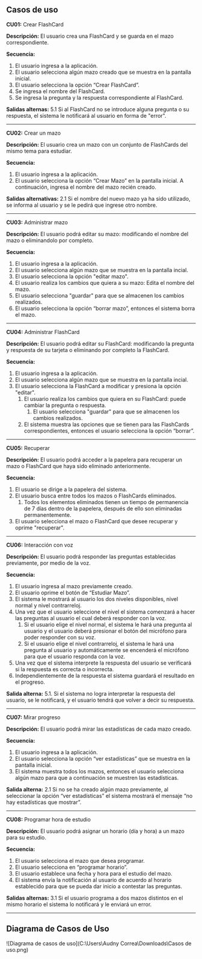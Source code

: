 ## Casos de uso

**CU01:** Crear FlashCard

**Descripción:** El usuario crea una FlashCard y se guarda en el mazo correspondiente.

**Secuencia:**
1. El usuario ingresa a la aplicación.
2. El usuario selecciona algún mazo creado que se muestra en la pantalla inicial.
3. El usuario selecciona la opción “Crear FlashCard”.
4. Se ingresa el nombre del FlashCard.
5. Se ingresa la pregunta y la respuesta correspondiente al FlashCard.

**Salidas alternas:** 5.1 Si al FlashCard no se introduce alguna pregunta o su respuesta, el sistema le notificará al usuario en forma de "error".

------------
**CU02:** Crear un mazo

**Descripción:** El usuario crea un mazo con un conjunto de FlashCards del mismo tema para estudiar.

**Secuencia:**
1. El usuario ingresa a la aplicación.
2. El usuario selecciona la opción “Crear Mazo” en la pantalla inicial. A continuación, ingresa el nombre del mazo recién creado.

**Salidas alternativas:** 2.1 Si el nombre del nuevo mazo ya ha sido utilizado, se informa al usuario y se le pedirá que ingrese otro nombre.


------------

**CU03:** Administrar mazo

**Descripción:** El usuario podrá editar su mazo: modificando el nombre del mazo o eliminandolo por completo.

**Secuencia:**
1. El usuario ingresa a la aplicación.
2. El usuario selecciona algún mazo que se muestra en la pantalla incial.
3. El usuario selecciona la opción "editar mazo".
4. El usuario realiza los cambios que quiera a su mazo: Edita el nombre del mazo.
5. El usuario selecciona "guardar" para que se almacenen los cambios realizados.
6. El usuario selecciona la opción “borrar mazo”, entonces el sistema borra el mazo.

------------

**CU04:** Administrar FlashCard

**Descripción:** El usuario podrá editar su FlashCard: modificando la pregunta y respuesta de su tarjeta o eliminando por completo la FlashCard.

**Secuencia:**
1. El usuario ingresa a la aplicación.
2. El usuario selecciona algún mazo que se muestra en la pantalla incial.
3. El usuario selecciona la FlashCard a modificar y presiona la opción "editar".
	1.  El usuario realiza los cambios que quiera en su FlashCard: puede cambiar la pregunta o respuesta.
		1. El usuario selecciona "guardar" para que se almacenen los cambios realizados.
	1. El sistema muestra las opciones que se tienen para las FlashCards correspondientes, entonces el usuario selecciona la opción “borrar”.

------------
**CU05:** Recuperar

**Descripción:** El usuario podrá acceder a la papelera para recuperar un mazo o FlashCard que haya sido eliminado anteriormente.

**Secuencia:**
1. El usuario se dirige a la papelera del sistema.
2. El usuario busca entre todos los mazos o FlashCards eliminados. 
	1. Todos los elementos eliminados tienen un tiempo de permanencia de 7 días dentro de la papelera, después de ello son eliminadas permanentemente. 
1. El usuario selecciona el mazo o FlashCard que desee recuperar y oprime "recuperar".

------------
**CU06:** Interacción con voz

**Descripción:** El usuario podrá responder las preguntas establecidas previamente, por medio de la voz.

**Secuencia:**
1. El usuario ingresa al mazo previamente creado. 
1. El usuario oprime el botón de “Estudiar Mazo”.
1. El sistema le mostrará al usuario los dos niveles disponibles, nivel normal y nivel contrarreloj.
1. Una vez que el usuario seleccione el nivel el sistema comenzará a hacer las preguntas al usuario el cual deberá responder con la voz. 
	1. Si el usuario elige el nivel normal, el sistema le hará una pregunta al usuario y el usuario deberá presionar el botón del micrófono para poder responder con su voz. 
	1.  Si el usuario elige el nivel contrarreloj, el sistema le hará una pregunta al usuario y automáticamente se encenderá el micrófono para que el usuario responda con la voz. 
1. Una vez que el sistema interprete la respuesta del usuario se verificará si la respuesta es correcta o incorrecta. 
1. Independientemente de la respuesta el sistema guardará el resultado en el progreso. 

**Salida alterna:** 5.1. Si el sistema no logra interpretar la respuesta del usuario, se le notificará, y el usuario tendrá que volver a decir su respuesta.

------------


**CU07:** Mirar progreso

**Descripción:** El usuario podrá mirar las estadísticas de cada mazo creado.

**Secuencia:**
1. El usuario ingresa a la aplicación.
1. El usuario selecciona la opción “ver estadísticas” que se muestra en la pantalla inicial.
1. El sistema muestra todos los mazos, entonces el usuario selecciona algún mazo para que a continuación se muestren las estadísticas.

**Salida alterna:** 2.1 Si no se ha creado algún mazo previamente, al seleccionar la opción “ver estadísticas” el sistema mostrará el mensaje “no hay estadísticas que mostrar”.

------------



**CU08:** Programar hora de estudio

**Descripción:** El usuario podrá asignar un horario (día y hora) a un mazo para su estudio.

**Secuencia:**
1. El usuario selecciona el mazo que desea programar.
1. El usuario selecciona en “programar horario”.
1. El usuario establece una fecha y hora para el estudio del mazo.
1. El sistema envía la notificación al usuario de acuerdo al horario establecido para que se pueda dar inicio a contestar las preguntas.

**Salidas alternas:** 3.1 Si el usuario programa a dos mazos distintos en el mismo horario el sistema lo notificará y le enviará un error.




------------

## Diagrama de Casos de Uso

![Diagrama de casos de uso](C:\Users\Audny Correa\Downloads\Casos de uso.png)